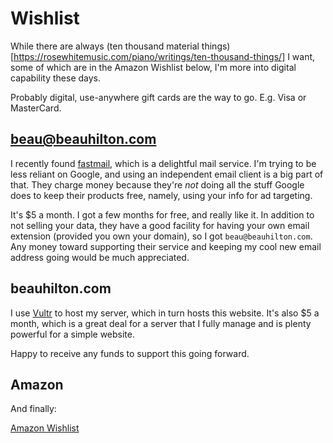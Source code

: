 # Wishlist

While there are always 
(ten thousand material things)[https://rosewhitemusic.com/piano/writings/ten-thousand-things/]
I want,
some of which are in the Amazon Wishlist below,
I'm more into digital capability these days.

Probably digital, use-anywhere gift cards are the way to go.
E.g. Visa or MasterCard.

## beau@beauhilton.com

I recently found [fastmail](https://www.fastmail.com/), which is a delightful mail service. 
I'm trying to be less reliant on Google, 
and using an independent email client is a big part of that. 
They charge money because 
they're *not* doing all the stuff Google does to keep their products free,
namely, using your info for ad targeting.

 It's $5 a month. I got a few months for free, and really like it. 
 In addition to not selling your data, 
 they have a good facility for having your own email extension (provided you own your domain), 
 so I got `beau@beauhilton.com`.
 Any money toward supporting their service and keeping my cool new email address going would be much appreciated.
 

## beauhilton.com

I use [Vultr](https://www.vultr.com/) to host my server, 
which in turn hosts this website.
It's also $5 a month, 
which is a great deal for a server that I fully manage 
and is plenty powerful for a simple website.

Happy to receive any funds to support this going forward.


## Amazon

And finally:

[Amazon Wishlist](https://www.amazon.com/hz/wishlist/ls/3AKNW7PDL7STX?ref_=wl_share)


